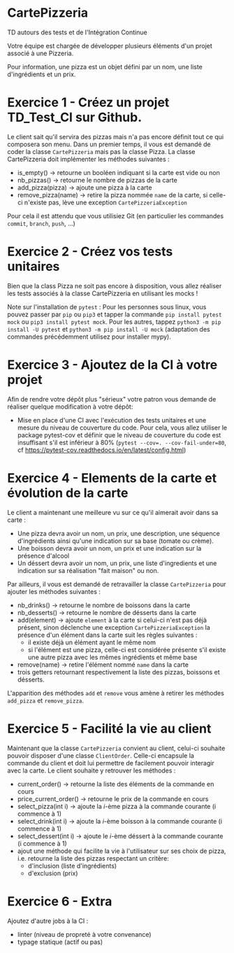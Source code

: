 # CartePizzeria
TD autours des tests et de l'Intégration Continue

Votre équipe est chargée de développer plusieurs éléments d'un projet associé à une Pizzeria.

Pour information, une pizza est un objet défini par un nom, une liste d'ingrédients et un prix.

# Exercice 1 - Créez un projet TD_Test_CI sur Github.

Le client sait qu'il servira des pizzas mais n'a pas encore définit tout ce qui composera son menu.
Dans un premier temps, il vous est demandé de coder la classe `CartePizzeria` mais pas la classe Pizza.
La classe CartePizzeria doit implémenter les méthodes suivantes :

- is_empty() -> retourne un booléen indiquant si la carte est vide ou non
- nb_pizzas() -> retourne le nombre de pizzas de la carte
- add_pizza(pizza) -> ajoute une pizza à la carte
- remove_pizza(name) -> retire la pizza nommée `name` de la carte, si celle-ci n'existe pas, lève une exception `CartePizzeriaException`

Pour cela il est attendu que vous utilisiez Git (en particulier les commandes `commit`, `branch`, `push`, ...)

# Exercice 2 - Créez vos tests unitaires

Bien que la class Pizza ne soit pas encore à disposition, vous allez réaliser les tests associés à la classe CartePizzeria en utilisant les mocks !

Note sur l'installation de `pytest` :
Pour les personnes sous linux, vous pouvez passer par `pip` ou `pip3` et tapper la commande `pip install pytest mock` ou `pip3 install pytest mock`.
Pour les autres, tappez `python3 -m pip install -U pytest` et `python3 -m pip install -U mock` (adaptation des commandes précédemment utilisez pour installer mypy).  

# Exercice 3 - Ajoutez de la CI à votre projet

Afin de rendre votre dépôt plus "sérieux" votre patron vous demande de réaliser quelque modification à votre dépôt:

- Mise en place d'une CI avec l'exécution des tests unitaires et une mesure du niveau de couverture du code. Pour cela, vous allez utiliser le package pytest-cov et définir que le niveau de couverture du code est insuffisant s'il est inférieur à 80% (`pytest --cov=. --cov-fail-under=80`, cf https://pytest-cov.readthedocs.io/en/latest/config.html)

# Exercice 4 - Elements de la carte et évolution de la carte

Le client a maintenant une meilleure vu sur ce qu'il aimerait avoir dans sa carte :
- Une pizza devra avoir un nom, un prix, une description, une séquence d'ingrédients ainsi qu'une indication sur sa base (tomate ou crème).
- Une boisson devra avoir un nom, un prix et une indication sur la présence d'alcool
- Un déssert devra avoir un nom, un prix, une liste d'ingredients et une indication sur sa réalisation "fait maison" ou non.

Par ailleurs, il vous est demandé de retravailler la classe `CartePizzeria` pour ajouter les méthodes suivantes :
- nb_drinks() -> retourne le nombre de boissons dans la carte
- nb_desserts() -> retourne le nombre de désserts dans la carte
- add(element) -> ajoute `element` à la carte si celui-ci n'est pas déjà présent, sinon déclenche une exception `CartePizzeriaException`
  la présence d'un élément dans la carte suit les règles suivantes :
	- il existe déjà un élément ayant le même nom
	- si l'élément est une pizza, celle-ci est considérée présente s'il existe une autre pizza avec les mêmes ingrédients et même base
- remove(name) -> retire l'élément nommé `name` dans la carte
- trois getters retournant respectivement la liste des pizzas, boissons et désserts.

L'apparition des méthodes `add` et `remove` vous amène à retirer les méthodes `add_pizza` et `remove_pizza`.

# Exercice 5 - Facilité la vie au client

Maintenant que la classe `CartePizzeria` convient au client, celui-ci souhaite pouvoir disposer d'une classe `ClientOrder`.
Celle-ci encapsule la commande du client et doit lui permettre de facilement pouvoir interagir avec la carte.
Le client souhaite y retrouver les méthodes :
- current_order() -> retourne la liste des éléments de la commande en cours 
- price_current_order() -> retourne le prix de la commande en cours
- select_pizza(int i) -> ajoute la $i$-ème pizza à la commande courante (i commence à 1)
- select_drink(int i) -> ajoute la $i$-ème boisson à la commande courante (i commence à 1)
- select_dessert(int i) -> ajoute le $i$-ème déssert à la commande courante (i commence à 1)
- ajout une méthode qui facilite la vie à l'utilisateur sur ses choix de pizza, i.e. retourne la liste des pizzas respectant un critère:
	- d'inclusion (liste d'ingrédients)
	- d'exclusion (prix)

# Exercice 6 -  Extra

Ajoutez d'autre jobs à la CI :
- linter (niveau de propreté à votre convenance)
- typage statique (actif ou pas)
